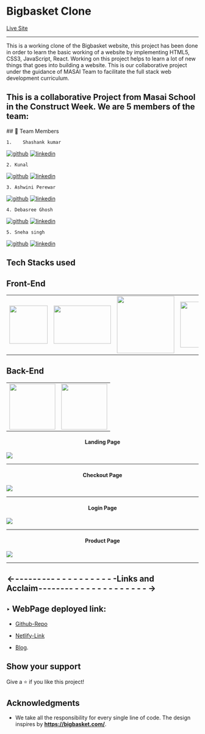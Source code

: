 <h1>Bigbasket Clone</h1> 
<a href="https://bigbasketclonemasai.netlify.app/">Live Site</a>
<hr>
<p>This is a working clone of the Bigbasket website, this project has been done in order to learn the basic working of a website by implementing HTML5, CSS3, JavaScript, React. Working on this project helps to learn a lot of new things that goes into building a website. This is our collaborative project under the guidance of MASAI Team to facilitate the full stack web development curriculum.</p>
<h2>This is a collaborative Project from Masai School in the Construct Week. We are 5 members of the team:</h2>
## 🔗 Team Members

    1.    Shashank kumar
[![github](https://img.shields.io/badge/my_github-000?style=for-the-badge&logo=ko-fi&logoColor=white)](https://github.com/shashankkumarP)
[![linkedin](https://img.shields.io/badge/linkedin-0A66C2?style=for-the-badge&logo=linkedin&logoColor=white)](https://www.linkedin.com/in/shashank-kumar-83008122b/)
    
    2. Kunal
[![github](https://img.shields.io/badge/my_github-000?style=for-the-badge&logo=ko-fi&logoColor=white)](https://github.com/kunalpratapsinghh)
[![linkedin](https://img.shields.io/badge/linkedin-0A66C2?style=for-the-badge&logo=linkedin&logoColor=white)](https://www.linkedin.com)
    
    3. Ashwini Perewar
[![github](https://img.shields.io/badge/my_github-000?style=for-the-badge&logo=ko-fi&logoColor=white)](https://github.com/AshwiniPerewar)
[![linkedin](https://img.shields.io/badge/linkedin-0A66C2?style=for-the-badge&logo=linkedin&logoColor=white)](https://www.linkedin.com)

    4. Debasree Ghosh

[![github](https://img.shields.io/badge/my_github-000?style=for-the-badge&logo=ko-fi&logoColor=white)](https://github.com/Debasree-3031999)
[![linkedin](https://img.shields.io/badge/linkedin-0A66C2?style=for-the-badge&logo=linkedin&logoColor=white)](linkedin-link)

    5. Sneha singh

[![github](https://img.shields.io/badge/my_github-000?style=for-the-badge&logo=ko-fi&logoColor=white)](https://github.com/Sneha052022)
[![linkedin](https://img.shields.io/badge/linkedin-0A66C2?style=for-the-badge&logo=linkedin&logoColor=white)](linkedin-link)



## Tech Stacks used
 ## Front-End  
<table  align=center>
  <tr>
    <td align=center> <img src="https://upload.wikimedia.org/wikipedia/commons/thumb/a/a7/React-icon.svg/1280px-React-icon.svg.png" height=100></td>
    <td align=center> <img src="https://upload.wikimedia.org/wikipedia/commons/4/49/Redux.png"  height=100   width=150 ></td>
    <td align=center>  <img src="https://cdn-icons-png.flaticon.com/512/174/174854.png"  width=150 ></td>
    <td align=center> <img src="https://cdn.iconscout.com/icon/free/png-256/javascript-2038874-1720087.png"  width=120  ></td>

  </tr>
</table>

 ## Back-End
 
<table  align=center>
  <tr>
    <td align=center> <img src="https://www.pngitem.com/pimgs/m/385-3850320_png-transparent-mongodb-icon-mongodb-logo-png-download.png"  width=120  ></td>
    <td align=center> <img src="https://upload.wikimedia.org/wikipedia/commons/thumb/d/d9/Node.js_logo.svg/1280px-Node.js_logo.svg.png"  width=120  ></td> 
  </tr>
  </table>






<h4 align='center' >Landing Page</h4>

<img src="https://user-images.githubusercontent.com/101600585/193629348-fc71d2d0-dd2b-43e9-b6bb-8a5758b68894.png"/> 
<hr>
<h4 align='center'>Checkout Page</h4>
<img src="https://user-images.githubusercontent.com/101600585/193629538-a0338e96-1f8a-4ee6-a302-68bb7b3358eb.png"/><hr>
<h4 align='center' >Login Page</h4>
<img src="https://user-images.githubusercontent.com/101600585/193629450-c0bcb232-fa19-4076-9a6a-45c08479cf07.png"/><hr>
<h4 align='center' >Product Page</h4>
<img src="https://user-images.githubusercontent.com/101600585/193631319-61a68dbb-56b6-42f0-8efe-c3b272098f61.png"/><hr>

##  <- - - - - - -  - - - - - - - - - - - - - -Links and Acclaim - - - - - - - - - - - - - - - - - - - - - ->

## ‣ WebPage deployed link:

- [Github-Repo](https://github.com/kunalpratapsinghh/sophisticated-legs-486)

- [Netlify-Link](https://bigbasketclonemasai.netlify.app/) 

- [Blog](give-link-here). 

 
 ## Show your support

Give a ⭐️ if you like this project!

## Acknowledgments

- We take all the responsibility for every single line of code. The design inspires by **https://bigbasket.com/**.


